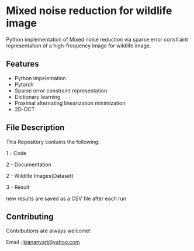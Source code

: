
# Mixed noise reduction for wildlife image

Python implementation of Mixed noise reduction via sparse error constraint representation of a high-frequency image for wildlife image.




## Features

- Python impelentation
- Pytorch
- Sparse error constraint representation
- Dictionary learning
- Proximal alternating linearization minimization
- 2D-DCT



## File Description
This Repository contains the following: 

1 - Code

2 - Documentation

2 - Wildlife Images(Dataset)

3 - Result

new results are saved as a CSV file after each run


## Contributing

Contributions are always welcome!

Email : kiananvari@yahoo.com

